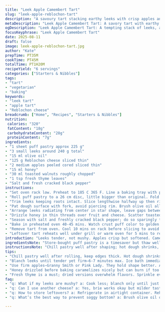 ```yaml
---
title: "Leek Apple Camembert Tart"
slug: "leek-apple-reblochon-tart"
description: "A savoury tart stacking earthy leeks with crisp apples and creamy Reblochon cheese instead of camembert. Puff pastry frames the filling for a flaky base. Toasted walnuts swap pignons for nuttier crunch. Honey adds a floral glaze as it caramelizes in the oven. A hint of fresh thyme tucked in with the fruit gives subtle herbaceous notes. Cook leeks till just tender—not mushy—maintain a gentle bite. Visual: edges puff and brown, cheese bubbles and browns slightly. Serve warm or room temp. Six servings, moderate effort, approachable for weekday or dinner party starters."
metaDescription: "Leek Apple Camembert Tart: A savory tart with earthy leeks, crisp apples, creamy Reblochon, and toasted walnuts. Perfect for dinner parties."
ogDescription: "Leek Apple Camembert Tart: A tempting stack of leeks, apples, and creamy cheese in flaky pastry. A delightful starter."
focusKeyphrase: "Leek Apple Camembert Tart"
date: 2025-08-11
draft: false
image: leek-apple-reblochon-tart.jpg
author: "Kate"
prepTime: PT35M
cookTime: PT45M
totalTime: PT1H20M
recipeYield: "6 servings"
categories: ["Starters & Nibbles"]
tags:
- "tart"
- "vegetarian"
- "baking"
keywords:
- "leek tart"
- "apple tart"
- "Reblochon cheese"
breadcrumb: ["Home", "Recipes", "Starters & Nibbles"]
nutrition: 
 calories: "320"
 fatContent: "18g"
 carbohydrateContent: "28g"
 proteinContent: "7g"
ingredients:
- "1 sheet puff pastry approx 225 g"
- "3 small leeks around 240 g total"
- "15 ml olive oil"
- "125 g Reblochon cheese sliced thin"
- "2 medium apples peeled cored sliced thin"
- "15 ml honey"
- "30 ml toasted walnuts roughly chopped"
- "1 tsp fresh thyme leaves"
- "Salt and fresh cracked black pepper"
instructions:
- "Set oven rack low. Preheat to 185 C 365 F. Line a baking tray with parchment."
- "Roll puff pastry to a 26 cm disc, little bigger than original. Fold edges under to form a thick rim. Refrigerate 25-30 mins to relax dough."
- "Trim leeks keeping roots intact. Slice lengthwise halfway up then rinse thoroughly to remove grit. Boil salted water. Blanch leeks 6-7 mins until tender but still firm. Chill quickly in iced water to halt cooking. Drain and pat dry."
- "Pat dough surface with fork, avoid piercing rim. Brush olive oil all over dough base and sides. Lay slices of Reblochon evenly, not crowded but full coverage."
- "Arrange leeks radiating from center in star shape, leave gaps between. Insert apple slices in gaps, sprinkle fresh thyme evenly."
- "Drizzle honey in thin threads over fruit and cheese. Scatter toasted walnuts on top, press lightly so they stick."
- "Season with salt and freshly cracked black pepper; do so sparingly to avoid overpowering cheese and apples."
- "Bake in preheated oven 40-45 mins. Watch crust puff color to golden brown, cheese bubbly and starting to brown edges. Apples should be softened but retain shape and slight firmness."
- "Remove tart from oven. Cool 10 mins on rack before slicing to avoid tears. Serve warm or room temperature as an appetizer or light lunch with salad."
- "Leftover tart reheats well under grill or warm oven for 5 mins to restore crispiness."
introduction: "Leeks tender, not mushy. Apples crisp but softened. Camembert swapped for Reblochon, creamier, less tang. Puff pastry rolled thinner, chilled, so it holds shape, puffs beautifully. Honey drizzled just before baking caramelizes to sweet gloss, nuts swap from pine to toasted walnuts for robust crunch and nuttiness. Fresh thyme sneaks in subtle herb note, not overbearing. Bake low, rack lowered, edges puff golden, cheese bubbles and browns faintly. Aromas rich, layers visible. Serve warm or room temp. Rustic yet refined. Easy but precise. A tart that proves attention to detail matters."
ingredientsNote: "Store-bought puff pastry is a timesaver but thaw well—too cold and it breaks, too warm and it’s sticky. Reblochon swaps nicely for camembert; creamy, melt well, mild rind flavour. Use firm apples like Pink Lady or Granny Smith to keep texture distinct, avoid mush. Leeks need washing—sand gets into layers easily, triple rinse if needed. Honey should be floral but subtle—buckwheat or strong monoflorals overpower. Walnuts give earthiness, swap for pecans if preferred. Fresh thyme essential—dried gives bitter, dusty notes. Olive oil brushed on dough prevents soggy bottoms, adds colour. Season after assembly since cheese and nuts add salt themselves—over salting kills balance."
instructionsNote: "Chill pastry well after shaping; hot dough shrinks, loses edge height. Dock base only so crust puffs evenly without blistering the edges. Boil salted water for leeks—a little salt seasons and helps texture. Blanch until just tender, ice shock immediately maintains colour and firmness. Layer ingredients thoughtfully—the star-shaped leeks give geometry, apples fill gaps to balance sweetness and acidity. Drizzle honey gently to prevent pooling; nuts press lightly so they toast but don’t fall off. Bake on low rack to avoid burning cheese before crust crisps. Visual cues: golden amber crust, cheese bubbling with slight browning at edges, apples softened. Rest briefly before cutting to prevent tearing and soggy crust. Reheat in warm oven to revive crispness; microwaves ruin texture."
tips:
- "Chill pastry well after rolling, keep edges thick. Hot dough shrinks. Pat down base with a fork; don’t pierce edges. Watch for puffing and browning."
- "Blanch leeks until tender yet firm—6-7 minutes max. Ice bath immediately after, brightens color. Slice visually; radiate for presentation."
- "Use firm apples—Granny Smith or Pink Lady. They hold shape better. Avoid mushiness in the filling. Slice thinly for even cooking."
- "Honey drizzled before baking caramelizes nicely but can burn if too close to edges. Spread it lightly. Nuts add crunch—don’t skip."
- "Fresh thyme is a must; dried versions overwhelm flavors. Sprinkle evenly over filling, avoid clumping. Imperative to adjust salt levels."
faq:
- "q: What if my leeks are mushy? a: Cook less; blanch only until just tender. Ice bath stops cooking. Keep texture."
- "q: Can I use another cheese? a: Yes, brie works okay but milder taste. Ensure creaminess is still there. Experiment."
- "q: How to store leftovers? a: Refrigerate in airtight container. Reheat under grill for crispness; avoid microwaving. Changes texture."
- "q: What’s the best way to prevent soggy bottom? a: Brush olive oil on dough; it helps. Bake low and slow—crust needs time."

---
```

